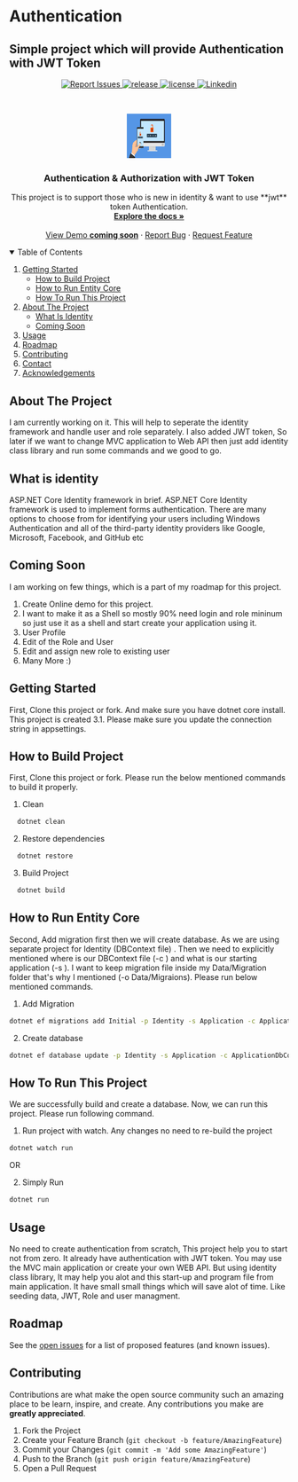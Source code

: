 # Authentication
## Simple project which will provide Authentication with JWT Token
<p align="center">
   <a href="https://github.com/reyan-ahmed/Authentication/issues">
   <img alt="Report Issues" src="https://img.shields.io/bitbucket/issues/reyan-ahmed/Authentication?style=flat-square">
   <a href="https://github.com/reyan-ahmed/Authentication/releases">
   <img alt="release" src="https://img.shields.io/github/v/release/reyan-ahmed/Authentication?style=flat-square">
   <a href="https://github.com/reyan-ahmed/Authentication/blob/main/LICENSE">
   <img alt="license" src="https://img.shields.io/github/license/reyan-ahmed/Authentication?style=flat-square">
  <a href="#">
   <img alt="Linkedin" src="https://img.shields.io/github/repo-size/reyan-ahmed/Authentication?style=flat-square">
   
   
</p>


<br />

<p align="center">
  <a href="https://github.com/othneildrew/Best-README-Template">
    <img src="Application/wwwroot/images/si-advanced-authentication-feature.jpg" alt="Logo" width="80" height="80">
  </a>

  <h3 align="center">Authentication & Authorization with JWT Token</h3>

  <p align="center">
    This project is to support those who is new in identity & want to use **jwt** token Authentication.
    <br />
    <a href="https://github.com/reyanahmedhashmi/Authentication/blob/main/README.md"><strong>Explore the docs »</strong></a>
    <br />
    <br />
    <a href="#">View Demo <b> coming soon</b></a>
    ·
    <a href="https://github.com/reyanahmedhashmi/Authentication/issues">Report Bug</a>
    ·
    <a href="https://github.com/reyanahmedhashmi/Authentication/issues">Request Feature</a>
  </p>
</p>

<details open="open">
  <summary>Table of Contents</summary>
  <ol>
    <li>
     <a href="#getting-started">Getting Started</a>
      <ul>
        <li><a href="#How-To-Build-Project">How to Build Project</a></li>
        <li><a href="#How-To-Run-Entity-Core">How to Run Entity Core</a></li>
        <li><a href="#How-To-Run-This-Project">How To Run This Project</a></li>
      </ul>
    </li>
    <li>
      <a href="#about-the-project">About The Project</a>
      <ul>
         <li><a href="#What-Is-Identity">What Is Identity</a></li>
        <li><a href="#Coming-Soon">Coming Soon</a></li>
      </ul>
    </li>
    <li><a href="#usage">Usage</a></li>
    <li><a href="#roadmap">Roadmap</a></li>
    <li><a href="#contributing">Contributing</a></li>
    <li><a href="#contact">Contact</a></li>
    <li><a href="#acknowledgements">Acknowledgements</a></li>
  </ol>
</details>


## About The Project
I am currently working on it. This will help to seperate the identity framework and handle user and role separately. I also added JWT token, So later if we want to change MVC application to Web API then just add identity class library and run some commands and we good to go.

## What is identity
ASP.NET Core Identity framework in brief. ASP.NET Core Identity framework is used to implement forms authentication. There are many options to choose from for identifying your users including Windows Authentication and all of the third-party identity providers like Google, Microsoft, Facebook, and GitHub etc

## Coming Soon 
I am working on few things, which is a part of my roadmap for this project.
1. Create Online demo for this project.
2. I want to make it as a Shell so mostly 90% need login and role mininum so just use it as a shell and start create your application using it.
3. User Profile
4. Edit of the Role and User
5. Edit and assign new role to existing user
6. Many More :)
   


## Getting Started
First, Clone this project or fork. And make sure you have dotnet core install. This project is created 3.1.  Please make sure you update the connection string in appsettings. 


## How to Build Project
First, Clone this project or fork. Please run the below mentioned commands to build it properly.

1. Clean
```sh
  dotnet clean
  ```

2. Restore dependencies
```sh
  dotnet restore
  ```

3. Build Project  
```sh
  dotnet build
  ```


## How to Run Entity Core
Second,  Add migration first then we will create database. As we are using separate project for Identity (DBContext file) . Then we need to explicitly mentioned where is our DBContext file (-c ) and what is our starting application (-s ). I want to keep migration file inside my Data/Migration folder that's why I mentioned (-o Data/Migraions). Please run below mentioned commands.

1. Add Migration
```sh
dotnet ef migrations add Initial -p Identity -s Application -c ApplicationDbContext -o Data/Migraions
```

2. Create database
```sh
dotnet ef database update -p Identity -s Application -c ApplicationDbContext 
```


## How To Run This Project
We are successfully build and create a database. Now, we can run this project. Please run following command.

1. Run project with watch. Any changes no need to re-build the project

```sh
dotnet watch run 
```
OR

2. Simply Run 

```sh
dotnet run
```

## Usage
No need to create authentication from scratch, This project help you to start not from zero. It already have authentication with JWT token. You may use the MVC main application or create your own WEB API. But using identity class library, It may help you alot and this start-up and program file from main application. It have small small things which will save alot of time. Like seeding data, JWT, Role and user managment.


<!-- ROADMAP -->
## Roadmap

See the [open issues](https://github.com/reyanahmedhashmi/Authentication/issues) for a list of proposed features (and known issues).



<!-- CONTRIBUTING -->
## Contributing

Contributions are what make the open source community such an amazing place to be learn, inspire, and create. Any contributions you make are **greatly appreciated**.

1. Fork the Project
2. Create your Feature Branch (`git checkout -b feature/AmazingFeature`)
3. Commit your Changes (`git commit -m 'Add some AmazingFeature'`)
4. Push to the Branch (`git push origin feature/AmazingFeature`)
5. Open a Pull Request




